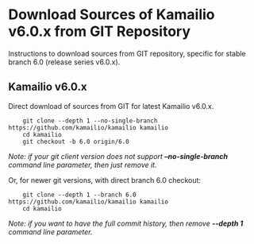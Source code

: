 # Download Sources of Kamailio v6.0.x from GIT Repository

Instructions to download sources from GIT repository, specific for
stable branch 6.0 (release series v6.0.x).

## Kamailio v6.0.x

Direct download of sources from GIT for latest Kamailio v6.0.x.

```
    git clone --depth 1 --no-single-branch https://github.com/kamailio/kamailio kamailio
    cd kamailio
    git checkout -b 6.0 origin/6.0
```

*Note: if your git client version does not support **–no-single-branch**
command line parameter, then just remove it.*

Or, for newer git versions, with direct branch 6.0 checkout:

```
    git clone --depth 1 --branch 6.0 https://github.com/kamailio/kamailio kamailio
    cd kamailio
```

*Note: if you want to have the full commit history, then remove
**--depth 1** command line parameter.*
